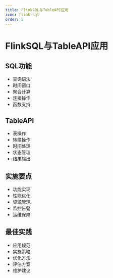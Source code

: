 ```yaml
---
title: FlinkSQL与TableAPI应用
icon: flink-sql
order: 3
---
```


# FlinkSQL与TableAPI应用

## SQL功能
- 查询语法
- 时间窗口
- 聚合计算
- 连接操作
- 函数支持

## TableAPI
- 表操作
- 转换操作
- 时间处理
- 状态管理
- 结果输出

## 实施要点
- 功能实现
- 性能优化
- 资源管理
- 监控告警
- 运维保障

## 最佳实践
- 应用规范
- 实施策略
- 优化方法
- 评估方案
- 维护建议
